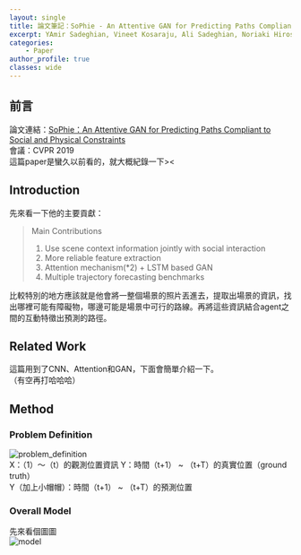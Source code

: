 ```yaml
---
layout: single
title: 論文筆記：SoPhie - An Attentive GAN for Predicting Paths Compliant to Social and Physical Constraints
excerpt: YAmir Sadeghian, Vineet Kosaraju, Ali Sadeghian, Noriaki Hirose, S. Hamid Rezatofighi, Silvio Savarese
categories:
    - Paper
author_profile: true
classes: wide
---
```


## 前言
論文連結：[SoPhie：An Attentive GAN for Predicting Paths Compliant to Social and Physical Constraints](https://arxiv.org/pdf/1806.01482.pdf)  
會議：CVPR 2019  
這篇paper是蠻久以前看的，就大概紀錄一下><

## Introduction
先來看一下他的主要貢獻：  
> Main Contributions
> 1. Use scene context information jointly with social interaction
> 2. More reliable feature extraction
> 3. Attention mechanism(*2) + LSTM based GAN
> 4. Multiple trajectory forecasting benchmarks

比較特別的地方應該就是他會將一整個場景的照片丟進去，提取出場景的資訊，找出哪裡可能有障礙物，哪邊可能是場景中可行的路線。再將這些資訊結合agent之間的互動特徵出預測的路徑。

## Related Work
這篇用到了CNN、Attention和GAN，下面會簡單介紹一下。  
（有空再打哈哈哈）

## Method
### Problem Definition
![problem_definition]()  
X：（1）～（t）的觀測位置資訊
Y：時間（t+1） ~ （t+T）的真實位置（ground truth）  
Y（加上小帽帽）：時間（t+1） ~ （t+T）的預測位置

### Overall Model
先來看個圖圖  
![model]()

